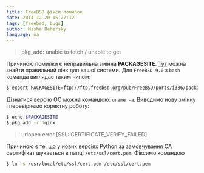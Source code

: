 ```yaml
---
title: FreeBSD фікси помилок
date: 2014-12-20 15:27:12
tags: [freebsd, bugs]
author: Misha Behersky
language: ua
---
```


> pkg_add: unable to fetch / unable to get

Причиною помилки є неправильна змінна **PACKAGESITE**. [Тут](ftp://ftp.freebsd.org/pub/FreeBSD/ports/) можна знайти правильний лінк для вашої системи. Для `FreeBSD 9.0` з `bash` команда виглядає таким чином:

```bash
$ export PACKAGESITE=ftp://ftp.freebsd.org/pub/FreeBSD/ports/i386/packages-9-stable/Latest/
```

Дізнатися версію ОС можна командою: `uname -a`.
Виводимо нову змінну і перевіряємо коректну роботу:

```bash
$ echo $PACKAGESITE
$ pkg_add -r nginx
```

> urlopen error [SSL: CERTIFICATE_VERIFY_FAILED]

Причиною є те, що у нових версіях Python за замовчування CA сертифікат шукається в папці `/etc/ssl/cert.pem`.
Фіксимо командою

```bash
$ ln -s /usr/local/etc/ssl/cert.pem /etc/ssl/cert.pem
```
